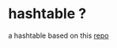 hashtable ?
======


a hashtable based on this [repo](https://github.com/jamesroutley/write-a-hash-table/tree/master)
